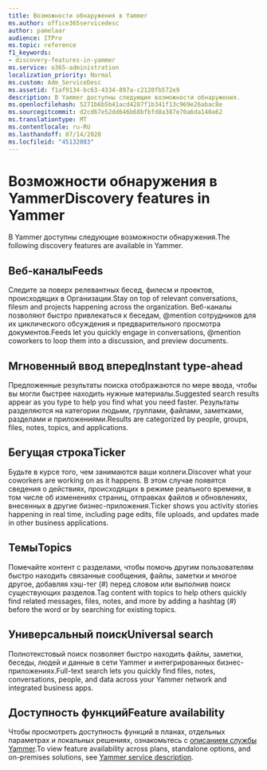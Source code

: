 ```yaml
---
title: Возможности обнаружения в Yammer
ms.author: office365servicedesc
author: pamelaar
audience: ITPro
ms.topic: reference
f1_keywords:
- discovery-features-in-yammer
ms.service: o365-administration
localization_priority: Normal
ms.custom: Adm_ServiceDesc
ms.assetid: f1af9134-bc63-4334-897a-c2120fb572e9
description: В Yammer доступны следующие возможности обнаружения.
ms.openlocfilehash: 5271b6b5b41acd4287f1b341f13c969e26abac8e
ms.sourcegitcommit: d2cd67e52dd646b68bfbfd8a387e70a6da140a62
ms.translationtype: MT
ms.contentlocale: ru-RU
ms.lasthandoff: 07/14/2020
ms.locfileid: "45132083"
---
```

# <a name="discovery-features-in-yammer"></a><span data-ttu-id="eb1d2-103">Возможности обнаружения в Yammer</span><span class="sxs-lookup"><span data-stu-id="eb1d2-103">Discovery features in Yammer</span></span>

<span data-ttu-id="eb1d2-104">В Yammer доступны следующие возможности обнаружения.</span><span class="sxs-lookup"><span data-stu-id="eb1d2-104">The following discovery features are available in Yammer.</span></span>
  
## <a name="feeds"></a><span data-ttu-id="eb1d2-105">Веб-каналы</span><span class="sxs-lookup"><span data-stu-id="eb1d2-105">Feeds</span></span>

<span data-ttu-id="eb1d2-106">Следите за поверх релевантных бесед, филесм и проектов, происходящих в Организации.</span><span class="sxs-lookup"><span data-stu-id="eb1d2-106">Stay on top of relevant conversations, filesm and projects happening across the organization.</span></span> <span data-ttu-id="eb1d2-107">Веб-каналы позволяют быстро привлекаться к беседам, @mention сотрудников для их циклического обсуждения и предварительного просмотра документов.</span><span class="sxs-lookup"><span data-stu-id="eb1d2-107">Feeds let you quickly engage in conversations, @mention coworkers to loop them into a discussion, and preview documents.</span></span>

## <a name="instant-type-ahead"></a><span data-ttu-id="eb1d2-108">Мгновенный ввод вперед</span><span class="sxs-lookup"><span data-stu-id="eb1d2-108">Instant type-ahead</span></span>

<span data-ttu-id="eb1d2-109">Предложенные результаты поиска отображаются по мере ввода, чтобы вы могли быстрее находить нужные материалы.</span><span class="sxs-lookup"><span data-stu-id="eb1d2-109">Suggested search results appear as you type to help you find what you need faster.</span></span> <span data-ttu-id="eb1d2-110">Результаты разделяются на категории людьми, группами, файлами, заметками, разделами и приложениями.</span><span class="sxs-lookup"><span data-stu-id="eb1d2-110">Results are categorized by people, groups, files, notes, topics, and applications.</span></span>
    
## <a name="ticker"></a><span data-ttu-id="eb1d2-111">Бегущая строка</span><span class="sxs-lookup"><span data-stu-id="eb1d2-111">Ticker</span></span>

<span data-ttu-id="eb1d2-112">Будьте в курсе того, чем занимаются ваши коллеги.</span><span class="sxs-lookup"><span data-stu-id="eb1d2-112">Discover what your coworkers are working on as it happens.</span></span> <span data-ttu-id="eb1d2-113">В этом случае появятся сведения о действиях, происходящих в режиме реального времени, в том числе об изменениях страниц, отправках файлов и обновлениях, внесенных в другие бизнес-приложения.</span><span class="sxs-lookup"><span data-stu-id="eb1d2-113">Ticker shows you activity stories happening in real time, including page edits, file uploads, and updates made in other business applications.</span></span>
  
## <a name="topics"></a><span data-ttu-id="eb1d2-114">Темы</span><span class="sxs-lookup"><span data-stu-id="eb1d2-114">Topics</span></span>

<span data-ttu-id="eb1d2-115">Помечайте контент с разделами, чтобы помочь другим пользователям быстро находить связанные сообщения, файлы, заметки и многое другое, добавляя хэш-тег (#) перед словом или выполнив поиск существующих разделов.</span><span class="sxs-lookup"><span data-stu-id="eb1d2-115">Tag content with topics to help others quickly find related messages, files, notes, and more by adding a hashtag (#) before the word or by searching for existing topics.</span></span>
  
## <a name="universal-search"></a><span data-ttu-id="eb1d2-116">Универсальный поиск</span><span class="sxs-lookup"><span data-stu-id="eb1d2-116">Universal search</span></span>

<span data-ttu-id="eb1d2-117">Полнотекстовый поиск позволяет быстро находить файлы, заметки, беседы, людей и данные в сети Yammer и интегрированных бизнес-приложениях.</span><span class="sxs-lookup"><span data-stu-id="eb1d2-117">Full-text search lets you quickly find files, notes, conversations, people, and data across your Yammer network and integrated business apps.</span></span>
  
## <a name="feature-availability"></a><span data-ttu-id="eb1d2-118">Доступность функций</span><span class="sxs-lookup"><span data-stu-id="eb1d2-118">Feature availability</span></span>

<span data-ttu-id="eb1d2-119">Чтобы просмотреть доступность функций в планах, отдельных параметрах и локальных решениях, ознакомьтесь с [описанием службы Yammer](yammer-service-description.md).</span><span class="sxs-lookup"><span data-stu-id="eb1d2-119">To view feature availability across plans, standalone options, and on-premises solutions, see [Yammer service description](yammer-service-description.md).</span></span>
  
  
